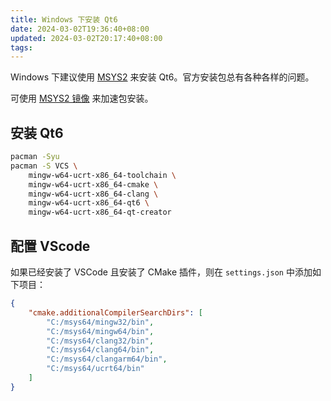 ```yaml
---
title: Windows 下安装 Qt6
date: 2024-03-02T19:36:40+08:00
updated: 2024-03-02T20:17:40+08:00
tags:
---
```


Windows 下建议使用 [MSYS2](https://www.msys2.org/) 来安装 Qt6。官方安装包总有各种各样的问题。

可使用 [MSYS2 镜像](https://mirrors.tuna.tsinghua.edu.cn/help/msys2/) 来加速包安装。

<!-- more -->

## 安装 Qt6

```bash
pacman -Syu
pacman -S VCS \
    mingw-w64-ucrt-x86_64-toolchain \
    mingw-w64-ucrt-x86_64-cmake \
    mingw-w64-ucrt-x86_64-clang \
    mingw-w64-ucrt-x86_64-qt6 \
    mingw-w64-ucrt-x86_64-qt-creator
```

## 配置 VScode

如果已经安装了 VSCode 且安装了 CMake 插件，则在 `settings.json` 中添加如下项目：

```json
{
    "cmake.additionalCompilerSearchDirs": [
        "C:/msys64/mingw32/bin",
        "C:/msys64/mingw64/bin",
        "C:/msys64/clang32/bin",
        "C:/msys64/clang64/bin",
        "C:/msys64/clangarm64/bin",
        "C:/msys64/ucrt64/bin"
    ]
}
```
